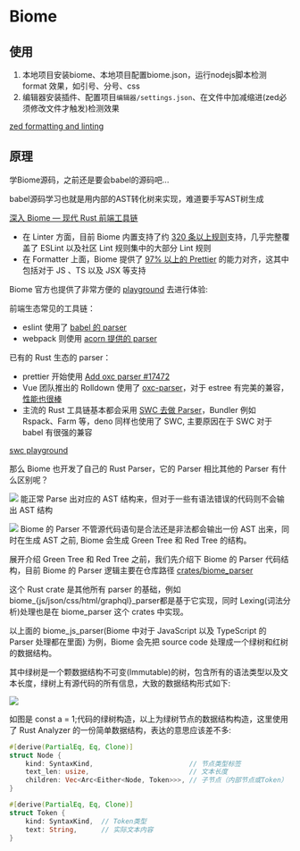 # Biome

## 使用

1. 本地项目安装biome、本地项目配置biome.json，运行nodejs脚本检测 format 效果，如引号、分号、css
2. 编辑器安装插件、配置项目`编辑器/settings.json`、在文件中加减缩进(zed必须修改文件才触发)检测效果

[zed formatting and linting](https://zed.dev/docs/configuring-languages#formatting-and-linting)

## 原理

学Biome源码，之前还是要会babel的源码吧...

babel源码学习也就是用内部的AST转化树来实现，难道要手写AST树生成

[深入 Biome — 现代 Rust 前端工具链](https://mp.weixin.qq.com/s/bk6G8zD6MPgVUm02RzpeqQ)

- 在 Linter 方面，目前 Biome 内置支持了约 [320 条以上规则]( https://next.biomejs.dev/linter/)支持，几乎完整覆盖了 ESLint 以及社区 Lint 规则集中的大部分 Lint 规则
- 在 Formatter 上面，Biome 提供了 [97% 以上的 Prettier](https://next.biomejs.dev/blog/biome-wins-prettier-challenge/) 的能力对齐，这其中包括对于 JS 、TS 以及 JSX 等支持

Biome 官方也提供了非常方便的 [playground](https://next.biomejs.dev/playground/) 去进行体验:

前端生态常见的工具链：

- eslint 使用了 [babel 的 parser](https://babeljs.io/docs/babel-parser)
- webpack 则使用 [acorn 提供的 parser](https://github.com/acornjs/acorn)

已有的 Rust 生态的 parser：
- prettier 开始使用 [Add oxc parser #17472](https://github.com/prettier/prettier/pull/17472)
- Vue 团队推出的 Rolldown 使用了 [oxc-parser](https://playground.oxc.rs/)，对于 estree 有完美的兼容，[性能也很棒](https://github.com/oxc-project/bench-javascript-parser-written-in-rust)
- 主流的 Rust 工具链基本都会采用 [SWC 去做 Parser](https://play.swc.rs/)，Bundler 例如 Rspack、Farm 等，deno 同样也使用了 SWC, 主要原因在于 SWC 对于 babel 有很强的兼容

[swc playground](https://play.swc.rs/)

那么 Biome 也开发了自己的 Rust Parser，它的 Parser 相比其他的 Parser 有什么区别呢？


![](https://kingan-md-img.oss-cn-guangzhou.aliyuncs.com/blog/20250609194901575.png?x-oss-process=image/format,webp/resize,w_640)
能正常 Parse 出对应的 AST 结构来，但对于一些有语法错误的代码则不会输出 AST 结构

![](https://kingan-md-img.oss-cn-guangzhou.aliyuncs.com/blog/20250609194910950.png?x-oss-process=image/format,webp/resize,w_640)
Biome 的 Parser 不管源代码语句是合法还是非法都会输出一份 AST 出来，同时在生成 AST 之前, Biome 会生成 Green Tree 和 Red Tree 的结构。

展开介绍 Green Tree 和 Red Tree 之前，我们先介绍下 Biome 的 Parser 代码结构，目前 Biome 的 Parser 逻辑主要在仓库路径 [crates/biome_parser](https://github.com/biomejs/biome/tree/main/crates/biome_parser)

这个 Rust crate 是其他所有 parser 的基础，例如 biome_{js/json/css/html/graphql}_parser都是基于它实现，同时 Lexing(词法分析)处理也是在 biome_parser 这个 crates 中实现。

以上面的 biome_js_parser(Biome 中对于 JavaScript 以及 TypeScript 的 Parser 处理都在里面) 为例，Biome 会先把 source code 处理成一个绿树和红树的数据结构。

其中绿树是一个颗数据结构不可变(Immutable)的树，包含所有的语法类型以及文本长度，绿树上有源代码的所有信息，大致的数据结构形式如下:

![](https://kingan-md-img.oss-cn-guangzhou.aliyuncs.com/blog/20250609195153422.png?x-oss-process=image/format,webp/resize,w_640)

如图是 const a = 1;代码的绿树构造，以上为绿树节点的数据结构构造，这里使用了 Rust Analyzer 的一份简单数据结构，表达的意思应该差不多:

```rust
#[derive(PartialEq, Eq, Clone)]
struct Node {
    kind: SyntaxKind,                        // 节点类型标签
    text_len: usize,                         // 文本长度
    children: Vec<Arc<Either<Node, Token>>>, // 子节点（内部节点或Token）
}

#[derive(PartialEq, Eq, Clone)]
struct Token {
    kind: SyntaxKind,  // Token类型
    text: String,      // 实际文本内容
}
```
